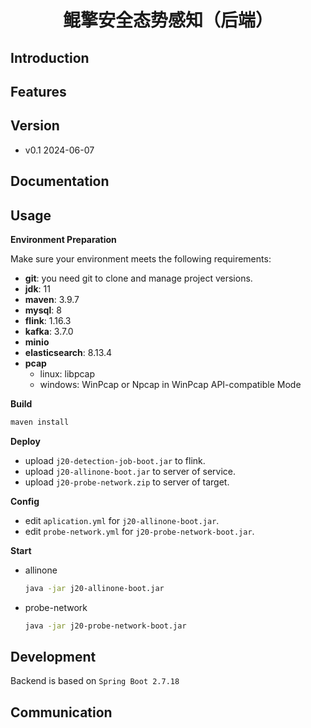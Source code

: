 <div align="center">
	<h1>鲲擎安全态势感知（后端）</h1>
</div>

## Introduction

## Features

## Version
- v0.1 2024-06-07

## Documentation

## Usage

**Environment Preparation**

Make sure your environment meets the following requirements:

- **git**: you need git to clone and manage project versions.
- **jdk**: 11
- **maven**: 3.9.7
- **mysql**: 8
- **flink**: 1.16.3
- **kafka**: 3.7.0
- **minio**
- **elasticsearch**: 8.13.4
- **pcap**
  - linux: libpcap
  - windows: WinPcap or Npcap in WinPcap API-compatible Mode

**Build**
```bash
maven install
```

**Deploy**
- upload `j20-detection-job-boot.jar` to flink.
- upload `j20-allinone-boot.jar` to server of service.
- upload `j20-probe-network.zip` to server of target.

**Config**
- edit `aplication.yml` for `j20-allinone-boot.jar`.
- edit `probe-network.yml` for `j20-probe-network-boot.jar`.

**Start**
- allinone
    ```bash
    java -jar j20-allinone-boot.jar
    ```

- probe-network
    ```bash
    java -jar j20-probe-network-boot.jar
    ```

## Development
Backend is based on `Spring Boot 2.7.18`
## Communication
